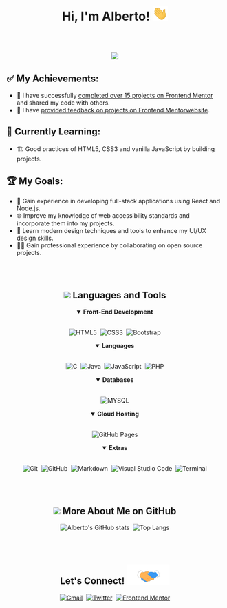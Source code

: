 <h1 align="center"><b>Hi, I'm Alberto! </b><img src="assets/gifs/wave.gif" width="35"></h1>
<br><br>
<p align="center">
<a href="https://github.com/DenverCoder1/readme-typing-svg"><img src="https://readme-typing-svg.herokuapp.com?font=Monospace&color=green&size=25&center=true&vCenter=true&width=600&height=100&lines=<Web+Developer+From+Angola/>;<Self-taught+Front-End+Developer/>;<Active+Learner/>..."></a>
</p>

## ✅ My Achievements:

- 🎉 I have successfully [completed over 15 projects on Frontend Mentor](https://www.frontendmentor.io/profile/alberto-rj/solutions) and shared my code with others.
- 🤝 I have [provided feedback on projects on Frontend Mentorwebsite](https://www.frontendmentor.io/profile/alberto-rj/comments).

## 💪 Currently Learning:

- 🏗 Good practices of HTML5, CSS3 and vanilla JavaScript by building projects.

## 🏆 My Goals:

- 🚀 Gain experience in developing full-stack applications using React and Node.js.
- 🌐 Improve my knowledge of web accessibility standards and incorporate them into my projects.
- 🎨 Learn modern design techniques and tools to enhance my UI/UX design skills.
- 👨‍💻 Gain professional experience by collaborating on open source projects.


<!-- Line -->
<img alt="" src="https://user-images.githubusercontent.com/74038190/212284115-f47cd8ff-2ffb-4b04-b5bf-4d1c14c0247f.gif" width="100">
<br><br>

<!-- Languages and Tools - start -->
<div align="center">
   
<h2 align="center">
<img src="https://media2.giphy.com/media/QssGEmpkyEOhBCb7e1/giphy.gif?cid=ecf05e47a0n3gi1bfqntqmob8g9aid1oyj2wr3ds3mg700bl&rid=giphy.gif" width ="25"> 
Languages and Tools
</h2>
   
<details open>
<summary><b>Front-End Development</b></summary>
<br>
   
![HTML5](https://img.shields.io/badge/HTML5-E34F26?style=for-the-badge&logo=html5&logoColor=white)&nbsp;
![CSS3](https://img.shields.io/badge/CSS3-1572B6?style=for-the-badge&logo=css3&logoColor=white)&nbsp;
![Bootstrap](https://img.shields.io/badge/Bootstrap-563D7C?style=for-the-badge&logo=bootstrap&logoColor=white)
   
</details>

<details open>
<summary><b>Languages</b></summary>
<br>
   
![C](https://img.shields.io/badge/C-00599C?style=for-the-badge&logo=c&logoColor=white)&nbsp;
![Java](https://img.shields.io/badge/Java-ED8B00?style=for-the-badge&logo=openjdk&logoColor=white)&nbsp;
![JavaScript](https://img.shields.io/badge/JavaScript-323330?style=for-the-badge&logo=javascript&logoColor=F7DF1E)&nbsp;
![PHP](https://img.shields.io/badge/PHP-777BB4?style=for-the-badge&logo=php&logoColor=white)
    
</details>

<details open>
<summary><b>Databases</b></summary>
<br>
   
![MYSQL](https://img.shields.io/badge/MySQL-005C84?style=for-the-badge&logo=mysql&logoColor=white)

</details>

<details open>
<summary><b>Cloud Hosting</b></summary>
<br>

![GitHub Pages](https://img.shields.io/badge/GitHub%20Pages-%23327FC7.svg?style=for-the-badge&logo=github&logoColor=white)

</details>

<details open>
<summary><b>Extras</b></summary>
<br>

![Git](https://img.shields.io/badge/git-%23F05033.svg?style=for-the-badge&logo=git&logoColor=white)&nbsp;
![GitHub](https://img.shields.io/badge/github-%23121011.svg?style=for-the-badge&logo=github&logoColor=white)&nbsp;
![Markdown](https://img.shields.io/badge/markdown-%23000000.svg?style=for-the-badge&logo=markdown&logoColor=white)&nbsp;
![Visual Studio Code](https://img.shields.io/badge/VSCode-0078D4?style=for-the-badge&logo=visual%20studio%20code&logoColor=white)&nbsp;
![Terminal](https://img.shields.io/badge/Terminal-%23054020?style=for-the-badge&logo=gnu-bash&logoColor=white)

</details>   
</div>
<br>
<br>
<!-- Languages and Tools - start -->


<!-- More About Me on GitHub - start-->
<div align="center">
<h2 align="center"><img src="https://media.giphy.com/media/iY8CRBdQXODJSCERIr/giphy.gif" width="35"> More About Me on GitHub</h2>

![Alberto's GitHub stats](https://github-readme-stats.vercel.app/api?username=alberto-rj&show_icons=true&theme=transparent)&nbsp;
![Top Langs](https://github-readme-stats.vercel.app/api/top-langs/?username=alberto-rj&theme=transparent)

</div>
<br>
<br>
<!-- More About Me on GitHub - end-->


<!-- Let's Connect - start -->
<div align="center">
<h2 align="center">Let's Connect! <img src="assets/gifs/handshake.gif" width="100"></h2>

[![Gmail](https://img.shields.io/badge/Gmail-D14836?style=for-the-badge&logo=gmail&logoColor=white)](mailto:albertorauljose2@gmail.com)&nbsp;
[![Twitter](https://img.shields.io/badge/Twitter-1DA1F2?style=for-the-badge&logo=twitter&logoColor=white)](https://twitter.com/albertorauljose)&nbsp;
[![Frontend Mentor](https://img.shields.io/badge/-Frontend%20Mentor-5F3DC4?style=for-the-badge&logo=FrontendMentor&logoColor=white&link=https://www.frontendmentor.io/profile/alberto-rj)](https://www.frontendmentor.io/profile/alberto-rj)

</div>
<br>
<br>
<!-- Let's Connect - end -->


<!-- Line -->
<img alt="" src="https://user-images.githubusercontent.com/74038190/212284115-f47cd8ff-2ffb-4b04-b5bf-4d1c14c0247f.gif" width="100">
